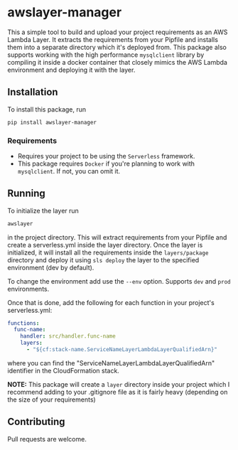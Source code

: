 # awslayer-manager

This a simple tool to build and upload your project requirements as an AWS Lambda Layer. It extracts the requirements
from your Pipfile and installs them into a separate directory which it's deployed from. This package also supports
working with the high performance `mysqlclient` library by compiling it inside a docker container that closely mimics
the AWS Lambda environment and deploying it with the layer.

## Installation

To install this package, run

```bash
pip install awslayer-manager
```

### Requirements

- Requires your project to be using the `Serverless` framework.
- This package requires `Docker` if you're planning to work with `mysqlclient`. If not, you can omit it.

## Running

To initialize the layer run

```bash
awslayer
```

in the project directory. This will extract requirements from your Pipfile and create a serverless.yml inside the layer
directory. Once the layer is initialized, it will install all the requirements inside the `layers/package` directory and
deploy it using `sls deploy` the layer to the specified environment (dev by default).

To change the environment add use the `--env` option. Supports `dev` and `prod` environments.

Once that is done, add the following for each function in your project's serverless.yml:

```YAML
functions:
  func-name:
    handler: src/handler.func-name
    layers:
      - "${cf:stack-name.ServiceNameLayerLambdaLayerQualifiedArn}"
```

where you can find the "ServiceNameLayerLambdaLayerQualifiedArn" identifier in the CloudFormation stack.

**NOTE:** This package will create a `layer` directory inside your project which I recommend adding to your .gitignore
file as it is fairly heavy (depending on the size of your requirements)

## Contributing

Pull requests are welcome.
